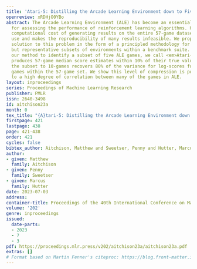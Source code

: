 ```yaml
---
title: 'Atari-5: Distilling the Arcade Learning Environment down to Five Games'
openreview: xRDHjO0YBo
abstract: The Arcade Learning Environment (ALE) has become an essential benchmark
  for assessing the performance of reinforcement learning algorithms. However, the
  computational cost of generating results on the entire 57-game dataset limits ALE’s
  use and makes the reproducibility of many results infeasible. We propose a novel
  solution to this problem in the form of a principled methodology for selecting small
  but representative subsets of environments within a benchmark suite. We applied
  our method to identify a subset of five ALE games, we call <em>Atari-5</em>, which
  produces 57-game median score estimates within 10% of their true values. Extending
  the subset to 10-games recovers 80% of the variance for log-scores for <em>all</em>
  games within the 57-game set. We show this level of compression is possible due
  to a high degree of correlation between many of the games in ALE.
layout: inproceedings
series: Proceedings of Machine Learning Research
publisher: PMLR
issn: 2640-3498
id: aitchison23a
month: 0
tex_title: "{A}tari-5: Distilling the Arcade Learning Environment down to Five Games"
firstpage: 421
lastpage: 438
page: 421-438
order: 421
cycles: false
bibtex_author: Aitchison, Matthew and Sweetser, Penny and Hutter, Marcus
author:
- given: Matthew
  family: Aitchison
- given: Penny
  family: Sweetser
- given: Marcus
  family: Hutter
date: 2023-07-03
address: 
container-title: Proceedings of the 40th International Conference on Machine Learning
volume: '202'
genre: inproceedings
issued:
  date-parts:
  - 2023
  - 7
  - 3
pdf: https://proceedings.mlr.press/v202/aitchison23a/aitchison23a.pdf
extras: []
# Format based on Martin Fenner's citeproc: https://blog.front-matter.io/posts/citeproc-yaml-for-bibliographies/
---
```

